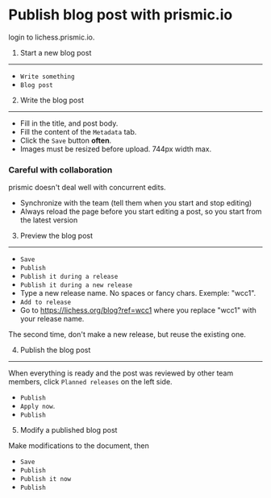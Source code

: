 Publish blog post with prismic.io
=================================

login to lichess.prismic.io.

1. Start a new blog post
------------------------

- `Write something`
- `Blog post`

2. Write the blog post
----------------------

- Fill in the title, and post body.
- Fill the content of the `Metadata` tab.
- Click the `Save` button **often**.
- Images must be resized before upload. 744px width max.

### Careful with collaboration

prismic doesn't deal well with concurrent edits.

- Synchronize with the team (tell them when you start and stop editing)
- Always reload the page before you start editing a post, so you start from the latest version

3. Preview the blog post
------------------------

- `Save`
- `Publish`
- `Publish it during a release`
- `Publish it during a new release`
- Type a new release name. No spaces or fancy chars. Exemple: "wcc1".
- `Add to release`
- Go to https://lichess.org/blog?ref=wcc1 where you replace "wcc1" with your release name.

The second time, don't make a new release, but reuse the existing one.

4. Publish the blog post
------------------------

When everything is ready and the post was reviewed by other team members,
click `Planned releases` on the left side.

- `Publish`
- `Apply now`.
- `Publish`

5. Modify a published blog post

Make modifications to the document, then

- `Save`
- `Publish`
- `Publish it now`
- `Publish`
